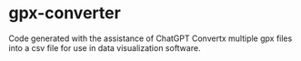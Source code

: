# gpx-converter

Code generated with the assistance of ChatGPT
Convertx multiple gpx files into a csv file for use in data visualization software.
